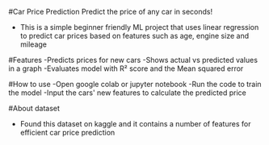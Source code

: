 #Car Price Prediction 
Predict the price of any car in seconds!
- This is a simple beginner friendly ML project that uses linear regression to predict car prices based on features such as age, engine size and mileage

#Features
-Predicts prices for new cars
-Shows actual vs predicted values in a graph
-Evaluates model with R² score and the Mean squared error

#How to use 
-Open google colab or jupyter notebook
-Run the code to train the model
-Input the cars' new features to calculate the predicted price 

#About dataset 
- Found this dataset on kaggle and it contains a number of features for efficient car price prediction
